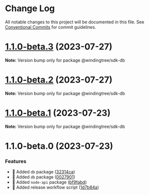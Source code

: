 # Change Log

All notable changes to this project will be documented in this file.
See [Conventional Commits](https://conventionalcommits.org) for commit guidelines.

# [1.1.0-beta.3](https://github.com/windingtree/sdk/compare/@windingtree/sdk-db@1.1.0-beta.2...@windingtree/sdk-db@1.1.0-beta.3) (2023-07-27)

**Note:** Version bump only for package @windingtree/sdk-db





# [1.1.0-beta.2](https://github.com/windingtree/sdk/compare/@windingtree/sdk-db@1.1.0-beta.1...@windingtree/sdk-db@1.1.0-beta.2) (2023-07-27)

**Note:** Version bump only for package @windingtree/sdk-db





# [1.1.0-beta.1](https://github.com/windingtree/sdk/compare/@windingtree/sdk-db@1.1.0-beta.0...@windingtree/sdk-db@1.1.0-beta.1) (2023-07-23)

**Note:** Version bump only for package @windingtree/sdk-db

# 1.1.0-beta.0 (2023-07-23)

### Features

- 🎸 Added `db` package ([32314ca](https://github.com/windingtree/sdk/commit/32314cab0a193a3a7ed348c89873e7de07ab39fa))
- 🎸 Added `db` package ([0027901](https://github.com/windingtree/sdk/commit/002790165bc6246cee22c0959cd18823cbe2def8))
- 🎸 Added `node-api` package ([bf9fabd](https://github.com/windingtree/sdk/commit/bf9fabdd9a1476c087c8308c2d46d2bfce6253d1))
- 🎸 Added release workflow script ([1d7b84a](https://github.com/windingtree/sdk/commit/1d7b84a3623848c449522c0bb2af2c5f114c8a0a))
